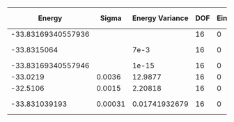 | Energy             | Sigma   | Energy Variance | DOF | Einf | Method                                                  | Data Repository |
|--------------------|---------|-----------------|-----|------|---------------------------------------------------------|-----------------|
| -33.83169340557936 |         |                 | 16  | 0    | Exact diagonalization                                   |                 |
| -33.8315064        |         | 7e-3            | 16  | 0    | VQE + symm. circuit (64 pars., exact grad, statevector) |                 |
| -33.83169340557946 |         | 1e-15           | 16  | 0    | DMRG (bond dimension = 256)                             |                 |
| -33.0219           | 0.0036  | 12.9877         | 16  | 0    | RBM (alpha = 1)                                         |                 |
| -32.5106           | 0.0015  | 2.20818         | 16  | 0    | Jastrow baseline                                        |                 |
| -33.831039193      | 0.00031 | 0.01741932679   | 16  | 0    | ClebschTree (10.1103/PhysRevB.104.045123)               |                 |
